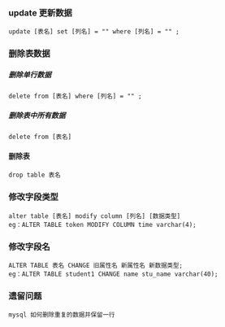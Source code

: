 ### update 更新数据
    update [表名] set [列名] = "" where [列名] = "" ;
###  删除表数据
##### 删除单行数据    
    delete from [表名] where [列名] = "" ;
#####  删除表中所有数据
    delete from [表名]
#### 删除表
    drop table 表名
### 修改字段类型
    alter table [表名] modify column [列名] [数据类型]
    eg：ALTER TABLE token MODIFY COLUMN time varchar(4);
### 修改字段名
    ALTER TABLE 表名 CHANGE 旧属性名 新属性名 新数据类型;
    eg：ALTER TABLE student1 CHANGE name stu_name varchar(40);
### 遗留问题
    mysql 如何删除重复的数据并保留一行